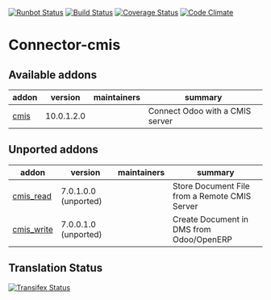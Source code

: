 [![Runbot Status](https://runbot.odoo-community.org/runbot/badge/flat/104/10.0.svg)](https://runbot.odoo-community.org/runbot/repo/github-com-oca-connector-cmis-104)
[![Build Status](https://travis-ci.org/OCA/connector-cmis.svg?branch=10.0)](https://travis-ci.org/OCA/connector-cmis)
[![Coverage Status](https://coveralls.io/repos/OCA/connector-cmis/badge.png?branch=10.0)](https://coveralls.io/r/OCA/connector-cmis?branch=10.0)
[![Code Climate](https://codeclimate.com/github/OCA/connector-cmis/badges/gpa.svg)](https://codeclimate.com/github/OCA/connector-cmis)

Connector-cmis
==============

[//]: # (addons)

Available addons
----------------
addon | version | maintainers | summary
--- | --- | --- | ---
[cmis](cmis/) | 10.0.1.2.0 |  | Connect Odoo with a CMIS server


Unported addons
---------------
addon | version | maintainers | summary
--- | --- | --- | ---
[cmis_read](cmis_read/) | 7.0.1.0.0 (unported) |  | Store Document File from a Remote CMIS Server
[cmis_write](cmis_write/) | 7.0.0.1.0 (unported) |  | Create Document in DMS from Odoo/OpenERP

[//]: # (end addons)


Translation Status
------------------
[![Transifex Status](https://www.transifex.com/projects/p/OCA-connector-cmis-10-0/chart/image_png)](https://www.transifex.com/projects/p/OCA-connector-cmis-10-0)

